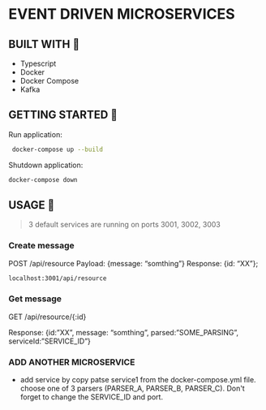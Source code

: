 # EVENT DRIVEN MICROSERVICES

## BUILT WITH 🔨

- Typescript
- Docker
- Docker Compose
- Kafka

## GETTING STARTED 🚀

Run application:

```bash
 docker-compose up --build
```

Shutdown application:

```bash
docker-compose down
```

## USAGE 📖

> 3 default services are running on ports 3001, 3002, 3003

### Create message

POST /api/resource
Payload: {message: “somthing”}
Response: {id: “XX”};

```bash
localhost:3001/api/resource
```

### Get message

GET /api/resource/{:id}

Response: {id:”XX”, message: “somthing”,
parsed:”SOME_PARSING”,
serviceId:”SERVICE_ID”}

### ADD ANOTHER MICROSERVICE

- add service by copy patse service1 from the docker-compose.yml file. choose one of 3 parsers (PARSER_A, PARSER_B, PARSER_C).
  Don't forget to change the SERVICE_ID and port.
